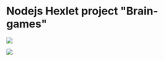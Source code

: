 # Nodejs Hexlet project "Brain-games"

<a href="https://codeclimate.com/github/dzavolskaya/project-lvl1-s454/maintainability"><img src="https://api.codeclimate.com/v1/badges/9fd761959a85855ba8f1/maintainability" /></a>

<a href="https://codeclimate.com/github/dzavolskaya/project-lvl1-s454/test_coverage"><img src="https://api.codeclimate.com/v1/badges/9fd761959a85855ba8f1/test_coverage" /></a>
